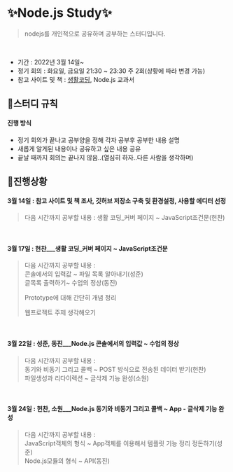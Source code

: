 # ✨Node.js Study✨

> nodejs를 개인적으로 공유하며 공부하는 스터디입니다.
<br>

- 기간 : 2022년 3월 14일~
- 정기 회의 : 화요일, 금요일 21:30 ~ 23:30 주 2회(상황에 따라 변경 가능)
- 참고 사이트 및 책 : [생활코딩](https://opentutorials.org/course/3332), Node.js 교과서


## 📌스터디 규칙 

#### 진행 방식

- 정기 회의가 끝나고 공부양을 정해 각자 공부후 공부한 내용 설명
- 새롭게 알게된 내용이나 공유하고 싶은 내용 공유
- 끝날 때까지 회의는 끝나지 않음..(열심히 하자..다른 사람을 생각하며)

## 📌진행상황

#### 3월 14일 : 참고 사이트 및 책 조사, 깃허브 저장소 구축 및 환경설정, 사용할 에디터 선정
> 다음 시간까지 공부할 내용 : 생활 코딩_커버 페이지 ~ JavaScript조건문(헌찬)
<br>

#### 3월 17일 : 헌찬___생활 코딩_커버 페이지 ~ JavaScript조건문 
> 다음 시간까지 공부할 내용 : 
> <br>
> 콘솔에서의 입력값 ~ 파일 목록 알아내기(성준)
> <br>
> 글목록 출력하기~ 수업의 정상(동진)
> 
> Prototype에 대해 간단히 개념 정리
> 
> 웹프로젝트 주제 생각해오기
> 
<br>

#### 3월 22일 : 성준, 동진___Node.js 콘솔에서의 입력값 ~ 수업의 정상
> 다음 시간까지 공부할 내용 : 
> <br>
> 동기와 비동기 그리고 콜백 ~ POST 방식으로 전송된 데이터 받기(헌찬)
> <br>
> 파일생성과 리다이렉션 ~ 글삭제 기능 완성(소원)
<br>

#### 3월 24일 : 헌찬, 소원___Node.js 동기와 비동기 그리고 콜백 ~ App - 글삭제 기능 완성
> 다음 시간까지 공부할 내용 : 
> <br>
> JavaScript객체의 형식 ~ App객체를 이용해서 템플릿 기능 정리 정돈하기(성준)
> <br>
> Node.js모듈의 형식 ~ API(동진)
